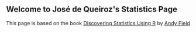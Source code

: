 ## Welcome to José de Queiroz's Statistics Page

This page is based on the book [Discovering Statistics Using R](https://us.sagepub.com/en-us/nam/discovering-statistics-using-r/book236067) by [Andy Field](https://us.sagepub.com/en-us/nam/author/andy-field-0) 

<!--- ![Family](Screenshot%20from%202018-03-05%2014-02-58.png?raw=true "Family") 

### Markdown

Markdown is a lightweight and easy-to-use syntax for styling your writing. It includes conventions for

```markdown
Syntax highlighted code block

# Header 1
## Header 2
### Header 3

- Bulleted
- List

1. Numbered
2. List

**Bold** and _Italic_ and `Code` text

[Link](url) and ![Image](src)
```

For more details see [GitHub Flavored Markdown](https://guides.github.com/features/mastering-markdown/).

### Jekyll Themes

Your Pages site will use the layout and styles from the Jekyll theme you have selected in your [repository settings](https://github.com/jdequeir/statistics/settings). The name of this theme is saved in the Jekyll `_config.yml` configuration file.

### Support or Contact

Having trouble with Pages? Check out our [documentation](https://help.github.com/categories/github-pages-basics/) or [contact support](https://github.com/contact) and we’ll help you sort it out.

-->
